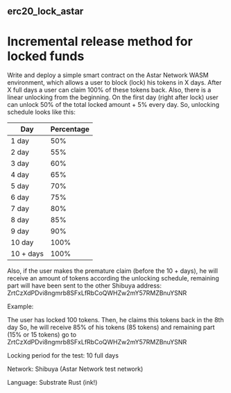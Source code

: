 ## erc20_lock_astar
# Incremental release method for locked funds
Write and deploy a simple smart contract on the Astar Network WASM environment, which allows a user to block (lock) his tokens in X days. After X full days a user can claim 100% of these tokens back. Also, there is a linear unlocking from the beginning. On the first day (right after lock) user can unlock 50% of the total locked amount + 5% every day. So, unlocking schedule looks like this:

| Day | Percentage |
| --- | ---------- |
| 1 day | 50% |
| 2 day | 55% |
| 3 day | 60% |
| 4 day | 65% |
| 5 day | 70% |
| 6 day | 75% |
| 7 day | 80% |
| 8 day | 85% |
| 9 day | 90% |
| 10 day |100% |
| 10 + days | 100% |

Also, if the user makes the premature claim (before the 10 + days), he will receive an amount of tokens according the unlocking schedule, remaining part will have been sent to the other Shibuya address: ZrtCzXdPDvi8ngmrb8SFxLfRbCoQWHZw2mY57RMZBnuYSNR


Example:


The user has locked 100 tokens.
Then, he claims this tokens back in the 8th day
So, he will receive 85% of his tokens (85 tokens) and remaining part (15% or 15 tokens) go to ZrtCzXdPDvi8ngmrb8SFxLfRbCoQWHZw2mY57RMZBnuYSNR

Locking period for the test: 10 full days

Network: Shibuya (Astar Network test network)

Language: Substrate Rust (ink!)



